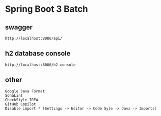 # Spring Boot 3 Batch

## swagger

    http://localhost:8080/api/

## h2 database console

    http://localhost:8080/h2-console

## other

    Google Java Format
    SonaLint
    CheckStyle-IDEA
    GitHub Copilot
    Disable import * (Settings -> Editor -> Code Syle -> Java -> Imports)